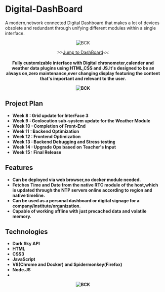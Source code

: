 # Digital-DashBoard
A modern,network connected Digital Dashboard that makes a lot of devices obsolete and redundant through unifying different modules within a single interface. 

<p align="center"><img alt="BCK" src="https://3iology.com/dist/assets/img/webapplication.png"></p>

<p align="center">
>><a href="https://sierra007117.github.io/Digital-DashBoard/index.html">Jump to DashBoard</a><<<br>
<br>
<b>Fully customizable interface with Digital chronometer,calender and weather data plugins using HTML,CSS and JS.It's designed to be an always on,zero maintenance,ever changing display featuring the content that's important and relevant to the user.<br>

<p align="center"><img alt="BCK" src="https://financesonline.com/uploads/2017/12/web-app.png"></p>

## Project Plan

- Week 8  : Grid update for InterFace 3
- Week 9  : Geolocation sub-system update for the Weather Module
- Week 10 : Completion of Front-End
- Week 11 : Backend Optimization
- Week 12 : Frontend Optimization
- Week 13 : Backend Debugging and Stress testing
- Week 14 : Upgrade Ops based on Teacher's Input
- Week 15 : Final Release

## Features

- Can be deployed via web browser,no docker module needed.
- Fetches Time and Date from the native RTC module of the host,which is updated through the NTP servers online according to region and native timeline.
- Can be used as a personal dashboard or digital signage for a company/institute/organization.
- Capable of working offline with just precached data and volatile memory.

## Technologies

- Dark Sky API
- HTML
- CSS3
- JavaScript
- V8(Chrome and Docker) and Spidermonkey(Firefox)
- Node.JS
-


<p align="center"><img alt="BCK" src="https://img.moegirl.org/enmoegirl/9/9b/Hatsune_miku_v4x.png"></p>
